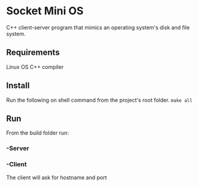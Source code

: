 # Socket Mini OS
C++ client-server program that mimics an operating system's disk and file system.

## Requirements
Linux OS
C++ compiler

## Install
Run the following on shell command from the project's root folder. 
`make all`

## Run
From the build folder run:
### -Server 

### -Client
The client will ask for hostname and port


